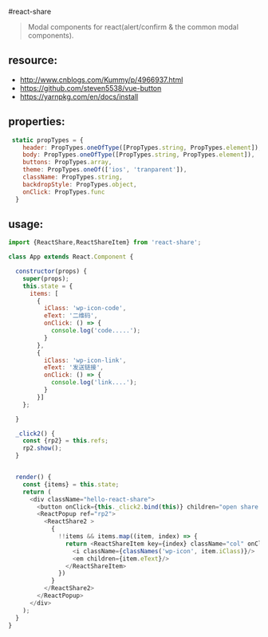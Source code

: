 #react-share
> Modal components for react(alert/confirm &amp; the common modal components).


## resource:
+ http://www.cnblogs.com/Kummy/p/4966937.html
+ https://github.com/steven5538/vue-button
+ https://yarnpkg.com/en/docs/install


## properties:
```javascript
 static propTypes = {
    header: PropTypes.oneOfType([PropTypes.string, PropTypes.element]),
    body: PropTypes.oneOfType([PropTypes.string, PropTypes.element]),
    buttons: PropTypes.array,
    theme: PropTypes.oneOf(['ios', 'tranparent']),
    className: PropTypes.string,
    backdropStyle: PropTypes.object,
    onClick: PropTypes.func
  }
```


## usage:
```javascript
import {ReactShare,ReactShareItem} from 'react-share';

class App extends React.Component {

  constructor(props) {
    super(props);
    this.state = {
      items: [
        {
          iClass: 'wp-icon-code',
          eText: '二维码',
          onClick: () => {
            console.log('code.....');
          }
        },
        {
          iClass: 'wp-icon-link',
          eText: '发送链接',
          onClick: () => {
            console.log('link....');
          }
        }]
    };

  }

  _click2() {
    const {rp2} = this.refs;
    rp2.show();
  }


  render() {
    const {items} = this.state;
    return (
      <div className="hello-react-share">
        <button onClick={this._click2.bind(this)} children="open share 2"/>
        <ReactPopup ref="rp2">
          <ReactShare2 >
            {
              !!items && items.map((item, index) => {
                return <ReactShareItem key={index} className="col" onClick={item.onClick.bind(this)}>
                  <i className={classNames('wp-icon', item.iClass)}/>
                  <em children={item.eText}/>
                </ReactShareItem>
              })
            }
          </ReactShare2>
        </ReactPopup>
      </div>
    );
  }
}

```
